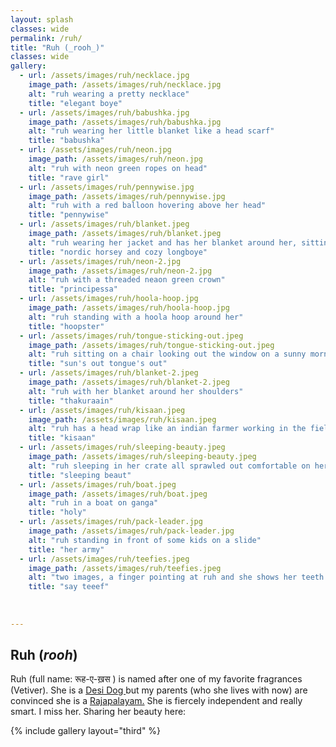 ```yaml
---
layout: splash
classes: wide
permalink: /ruh/
title: "Ruh (_rooh_)"
classes: wide
gallery:
  - url: /assets/images/ruh/necklace.jpg
    image_path: /assets/images/ruh/necklace.jpg
    alt: "ruh wearing a pretty necklace"
    title: "elegant boye"
  - url: /assets/images/ruh/babushka.jpg
    image_path: /assets/images/ruh/babushka.jpg
    alt: "ruh wearing her little blanket like a head scarf"
    title: "babushka"
  - url: /assets/images/ruh/neon.jpg
    image_path: /assets/images/ruh/neon.jpg
    alt: "ruh with neon green ropes on head"
    title: "rave girl"
  - url: /assets/images/ruh/pennywise.jpg
    image_path: /assets/images/ruh/pennywise.jpg
    alt: "ruh with a red balloon hovering above her head"
    title: "pennywise"
  - url: /assets/images/ruh/blanket.jpeg
    image_path: /assets/images/ruh/blanket.jpeg
    alt: "ruh wearing her jacket and has her blanket around her, sitting on a stool. A horse paintaing in the background"
    title: "nordic horsey and cozy longboye"
  - url: /assets/images/ruh/neon-2.jpg
    image_path: /assets/images/ruh/neon-2.jpg
    alt: "ruh with a threaded neaon green crown"
    title: "principessa"
  - url: /assets/images/ruh/hoola-hoop.jpg
    image_path: /assets/images/ruh/hoola-hoop.jpg
    alt: "ruh standing with a hoola hoop around her"
    title: "hoopster"
  - url: /assets/images/ruh/tongue-sticking-out.jpeg
    image_path: /assets/images/ruh/tongue-sticking-out.jpeg
    alt: "ruh sitting on a chair looking out the window on a sunny morning with her tongue sticking out"
    title: "sun's out tongue's out"
  - url: /assets/images/ruh/blanket-2.jpeg
    image_path: /assets/images/ruh/blanket-2.jpeg
    alt: "ruh with her blanket around her shoulders"
    title: "thakuraain"
  - url: /assets/images/ruh/kisaan.jpeg
    image_path: /assets/images/ruh/kisaan.jpeg
    alt: "ruh has a head wrap like an indian farmer working in the field"
    title: "kisaan"
  - url: /assets/images/ruh/sleeping-beauty.jpeg
    image_path: /assets/images/ruh/sleeping-beauty.jpeg
    alt: "ruh sleeping in her crate all sprawled out comfortable on her back. beautiful blue lighting "
    title: "sleeping beaut"
  - url: /assets/images/ruh/boat.jpeg
    image_path: /assets/images/ruh/boat.jpeg
    alt: "ruh in a boat on ganga"
    title: "holy"
  - url: /assets/images/ruh/pack-leader.jpg
    image_path: /assets/images/ruh/pack-leader.jpg
    alt: "ruh standing in front of some kids on a slide"
    title: "her army"
  - url: /assets/images/ruh/teefies.jpeg
    image_path: /assets/images/ruh/teefies.jpeg
    alt: "two images, a finger pointing at ruh and she shows her teeth in a grin, secong image she is not grinning"
    title: "say teeef"
    
    
 
---
```


## Ruh (_rooh_)



Ruh (full name: रूह-ए-ख़स ) is named after one of my favorite fragrances (Vetiver). She is a <a href = "https://en.wikipedia.org/wiki/Indian_pariah_dog">Desi Dog </a> but my parents (who she lives with now) are convinced she is a <a href = "https://en.wikipedia.org/wiki/Rajapalayam_dog">Rajapalayam.</a> She is fiercely independent and really smart. I miss her. Sharing her beauty here: 

{% include gallery layout="third"  %}

